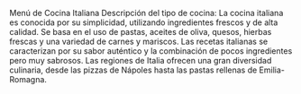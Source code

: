 Menú de Cocina Italiana
Descripción del tipo de cocina:
La cocina italiana es conocida por su simplicidad, utilizando ingredientes frescos y de alta calidad. Se basa en el uso de pastas, aceites de oliva, quesos, hierbas frescas y una variedad de carnes y mariscos. Las recetas italianas se caracterizan por su sabor auténtico y la combinación de pocos ingredientes pero muy sabrosos. Las regiones de Italia ofrecen una gran diversidad culinaria, desde las pizzas de Nápoles hasta las pastas rellenas de Emilia-Romagna.